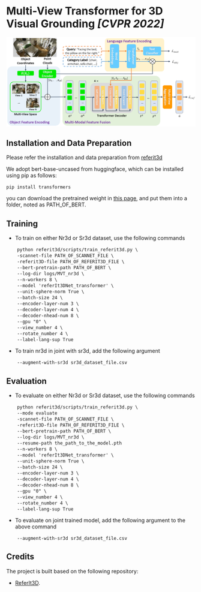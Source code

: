 # Multi-View Transformer for 3D Visual Grounding *[CVPR 2022]*
![MVT](./MVT.png)


## Installation and Data Preparation
Please refer the installation and data preparation from [referit3d](https://github.com/referit3d/referit3d)

We adopt bert-base-uncased from huggingface, which can be installed using pip as follows:
```Console
pip install transformers
```
you can download the pretrained weight in [this page](https://huggingface.co/bert-base-uncased/tree/main), and put them into a folder, noted as PATH_OF_BERT.




## Training
* To train on either Nr3d or Sr3d dataset, use the following commands
```Console
    python referit3d/scripts/train_referit3d.py \
    -scannet-file PATH_OF_SCANNET_FILE \
    -referit3D-file PATH_OF_REFERIT3D_FILE \
    --bert-pretrain-path PATH_OF_BERT \
    --log-dir logs/MVT_nr3d \
    --n-workers 8 \
    --model 'referIt3DNet_transformer' \
    --unit-sphere-norm True \
    --batch-size 24 \
    --encoder-layer-num 3 \
    --decoder-layer-num 4 \
    --decoder-nhead-num 8 \
    --gpu "0" \
    --view_number 4 \
    --rotate_number 4 \
    --label-lang-sup True
```

* To train nr3d in joint with sr3d, add the following argument
```Console
    --augment-with-sr3d sr3d_dataset_file.csv
``` 

## Evaluation
* To evaluate on either Nr3d or Sr3d dataset, use the following commands
```Console
    python referit3d/scripts/train_referit3d.py \
    --mode evaluate
    -scannet-file PATH_OF_SCANNET_FILE \
    -referit3D-file PATH_OF_REFERIT3D_FILE \
    --bert-pretrain-path PATH_OF_BERT \
    --log-dir logs/MVT_nr3d \
    --resume-path the_path_to_the_model.pth
    --n-workers 8 \
    --model 'referIt3DNet_transformer' \
    --unit-sphere-norm True \
    --batch-size 24 \
    --encoder-layer-num 3 \
    --decoder-layer-num 4 \
    --decoder-nhead-num 8 \
    --gpu "0" \
    --view_number 4 \
    --rotate_number 4 \
    --label-lang-sup True
```
* To evaluate on joint trained model, add the following argument to the above command
```Console
    --augment-with-sr3d sr3d_dataset_file.csv
``` 

## Credits
The project is built based on the following repository:
* [ReferIt3D](https://github.com/referit3d/referit3d).
